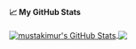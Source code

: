 <!--
**mustakimur/mustakimur** is a ✨ _special_ ✨ repository because its `README.md` (this file) appears on your GitHub profile.

Here are some ideas to get you started:

- 🔭 I’m currently working on ...
- 🌱 I’m currently learning ...
- 👯 I’m looking to collaborate on ...
- 🤔 I’m looking for help with ...
- 💬 Ask me about ...
- 📫 How to reach me: ...
- 😄 Pronouns: ...
- ⚡ Fun fact: ...
-->
#### &#x1f4c8; My GitHub Stats

<a href="https://mustakim.info">
  <img align="center" src="https://github-readme-stats.vercel.app/api?username=mustakimur&show_icons=true&line_height=33&count_private=true&theme=dark" alt="mustakimur's GitHub Stats" />
</a>

<a href="https://mustakim.info">
  <img align="center" src="https://github-readme-stats.vercel.app/api/top-langs/?username=mustakimur&&hide=cmake&langs_count=4&line_height=35&theme=dark" />
</a>
